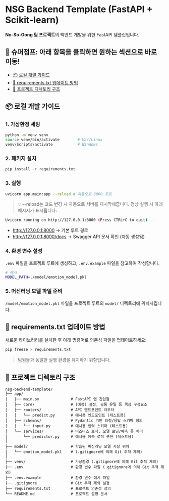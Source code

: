 # NSG Backend Template (FastAPI + Scikit-learn)

**No-So-Gong 팀 프로젝트**의 백엔드 개발을 위한 FastAPI 템플릿입니다.

## 🚀 **슈퍼점프:** 아래 항목을 클릭하면 원하는 섹션으로 바로 이동!
- [📦 로컬 개발 가이드](#📦-로컬-개발-가이드)
- [🔁 requirements.txt 업데이트 방법](#🔁-requirementstxt-업데이트-방법)
- [📁 프로젝트 디렉토리 구조](#📁-프로젝트-디렉토리-구조)

## 📦 로컬 개발 가이드

### 1. 가상환경 세팅
```bash
python -m venv venv
source venv/bin/activate        # Mac/Linux
venv\Scripts\activate           # Windows
```

### 2. 패키지 설치
```bash
pip install -r requirements.txt
```

### 3. 실행
```bash
uvicorn app.main:app --reload # 자동으로 8000 포트
```
> 💡 --reload는 코드 변경 시 자동으로 서버를 재시작해줍니다.
정상 실행 시 아래 메시지가 표시됩니다:

```bash
Uvicorn running on http://127.0.0.1:8000 (Press CTRL+C to quit)
```

- http://127.0.0.1:8000 → 기본 루트 경로
- http://127.0.0.1:8000/docs → Swagger API 문서 확인 (자동 생성됨)

### 4. 환경 변수 설정
`.env` 파일을 프로젝트 루트에 생성하고, `.env.example` 파일을 참고하여 작성합니다.
```bash
# 예시
MODEL_PATH=./model/emotion_model.pkl
```

### 5. 머신러닝 모델 파일 준비
`/model/emotion_model.pkl` 파일을 프로젝트 루트의 `model/` 디렉토리에 위치시킵니다.

## 🔁 requirements.txt 업데이트 방법
새로운 라이브러리를 설치한 후 아래 명령어로 의존성 파일을 업데이트하세요:

```bash
pip freeze > requirements.txt
```

> 팀원들과 동일한 실행 환경을 유지하기 위함입니다.

## 📁 프로젝트 디렉토리 구조

```
nsg-backend-template/
├── app/
│   ├── main.py              # FastAPI 앱 진입점
│   ├── core/                # (예정) 설정, 공통 유틸 등 핵심 구성요소
│   ├── routers/             # API 엔드포인트 라우터
│   │   └── predict.py       # 예시용 엔드포인트 (테스트용)
│   ├── schemas/             # Pydantic 기반 요청/응답 스키마 정의
│   │   └── input.py         # 예시용 입력 스키마 (테스트용)
│   └── services/            # 비즈니스 로직, 모델 로딩/예측 등 처리
│       └── predictor.py     # 예시용 예측 로직 구현 (테스트용)
│
├── model/                   # 학습된 머신러닝 모델 저장 위치
│   └── emotion_model.pkl    # (.gitignore에 의해 Git 추적 제외)
│
├── venv/                    # 가상환경 (.gitignore에 의해 Git 추적 제외)
├── .env                     # 환경 변수 파일 (.gitignore에 의해 Git 추적 제외)
├── .env.example             # 환경 변수 예시 파일
├── .gitignore               # Git 추적 제외 설정
├── requirements.txt         # 프로젝트 의존성 정의
└── README.md                # 프로젝트 설명 문서
```
